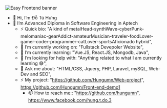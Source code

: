 ![Easy Frontend banner](https://thumbs.dreamstime.com/b/web-development-concept-web-site-coding-full-stack-programing-web-security-usability-platform-testing-web-developer-209521403.jpg)
- 👋 Hi, I’m Đỗ Tú Hưng
- 👀 I’m Advanced Diploma in Software Engineering in Aptech
  	- ⚡ Quick bio:                    "A kind of metalHead-synthWave-cyberPunk-melomaniac-gearAddict-amateurMusician-traveler-foodLover-gamer-coder-programmer-catLover-sportsAficionado hybrid",
	- 🔭 I’m currently working on:      "Fullstack Devepoler Website",
	- 🌱 I’m currently learning:        "Vue.JS, React.JS, Mongodb, Java",
	- 🤔 I’m looking for help with:     "Anything related to what I am currently learning 😅",
	- 💬 Ask me about:                  "HTML/CSS, Jquery, PHP, Laravel, mySQL, Web-Dev and SEO",
	- ⚡ My project:	                   "https://github.com/Hungumn/Web-project", https://github.com/Hungumn/Front-end-demo1			
        - 📫 How to reach me::              "https://github.com/hungumn", https://www.facebook.com/hung.t.do.3
